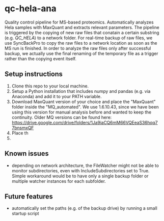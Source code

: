 # qc-hela-ana
Quality control pipeline for MS-based proteomics. Automatically analyzes Hela samples with MaxQuant and extracts relevant parameters. The pipeline is triggered by the copying of new raw files that conatain a certain substring (e.g. *QC_HELA*) to a network folder. For real-time backup of raw files, we use SyncBackPro to copy the raw files to a network location as soon as the MS run is finished. In order to analyze the raw files only after successful backup, we actually use the final renaming of the temporary file as a trigger rather than the copying event itself. 

## Setup instructions
1. Clone this repo to your local machine. 
2. Setup a Python installation that includes numpy and pandas (e.g. via Anaconda) and add it to your PATH variable. 
3. Download MaxQuant version of your choice and place the "MaxQuant" folder inside the "MQ_automated". We use 1.6.10.43, since we have been using this version for manual analysis before and wanted to keep the continuity. Older MQ versions can be found here: https://drive.google.com/drive/folders/1Ja9iaCQ6mM66VQEeaS36hqq77bnsmxQF
5. Place th
6. 

## Known issues
* depending on network architecture, the FileWatcher might not be able to monitor subdirectories, even with IncludeSubdirectories set to True. Simple workaround would be to have only a single backup folder or multiple watcher instances for each subfolder. 

## Future features
* automatically set the paths (e.g. of the backup drive) by running a small startup script
